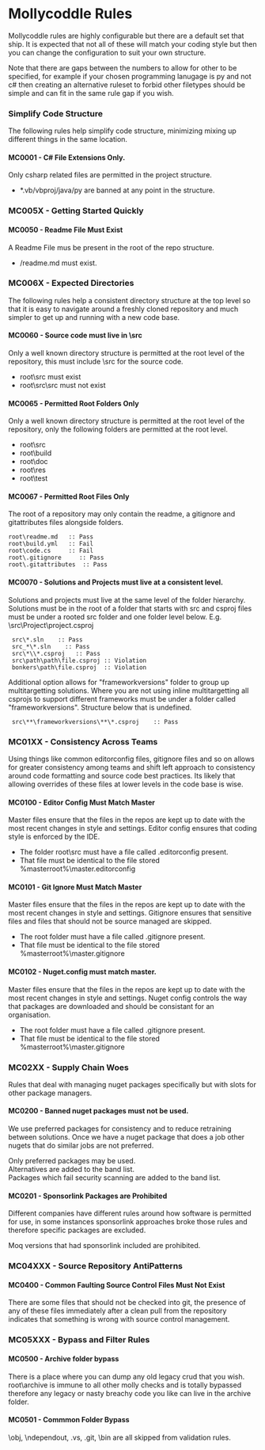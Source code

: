 # Mollycoddle Rules

Mollycoddle rules are highly configurable but there are a default set that ship.  It is expected that not all of these will match your coding style but then you can change the configuration to suit your own structure.

Note that there are gaps between the numbers to allow for other to be specified, for example if your chosen programming lanugage is py and not c# then creating an alternative ruleset to forbid other filetypes should be simple and can fit in the same rule gap if you wish.


### Simplify Code Structure

The following rules help simplify code structure, minimizing mixing up different things in the same location.


#### <a name="MC0001"></a> MC0001 - C# File Extensions Only.

Only csharp related files are permitted in the project structure.

* *.vb/vbproj/java/py are banned at any point in the structure.



### MC005X - Getting Started Quickly



#### MC0050 - Readme File Must Exist


A Readme File mus be present in the root of the repo structure.

* /readme.md must exist.




### MC006X - Expected Directories

The following rules help a consistent directory structure at the top level so that it is easy to navigate around a freshly cloned repository and much simpler to get up and running with a new code base.


####  <a name="MC0060"></a> MC0060 - Source code must live in \src


Only a well known directory structure is permitted at the root level of the repository, this must include \src for the source code.

* root\src must exist
* root\src\src must not exist



####  <a name="MC0065"></a> MC0065 - Permitted Root Folders Only

Only a well known directory structure is permitted at the root level of the repository, only the following folders are permitted at the root level.

* root\src
* root\build
* root\doc
* root\res
* root\test

####  <a name="MC0067"></a> MC0067 - Permitted Root Files Only

The root of a repository may only contain the readme, a gitignore and gitattributes files alongside folders.  

```text
root\readme.md   :: Pass
root\build.yml   :: Fail
root\code.cs     :: Fail
root\.gitignore     :: Pass
root\.gitattributes  :: Pass
```

####  <a name="MC0070"></a> MC0070 - Solutions and Projects must live at a consistent level.

Solutions and projects must live at the same level of the folder hierarchy.  Solutions must be in the root of a folder that starts with src and csproj files must be under a rooted src folder and one folder level below.  E.g. \\src\Project\project.csproj

```text
 src\*.sln    :: Pass
 src_*\*.sln    :: Pass
 src\*\\*.csproj   :: Pass
 src\path\path\file.csproj :: Violation
 bonkers\path\file.csproj  :: Violation
```

Additional option allows for "frameworkversions" folder to group up multitargetting solutions.  Where you are not using inline multitargetting all csprojs to support different frameworks must be under a folder called "frameworkversions".  Structure below that is undefined.

```text
 src\**\frameworkversions\**\*.csproj    :: Pass
```

### MC01XX - Consistency Across Teams

Using things like common editorconfig files, gitignore files and so on allows for greater consistency among teams and shift left approach to consistency around code formatting and source code best practices.  Its likely that allowing overrides of these files at lower levels in the code base is wise.


#### <a name="MC0100"></a> MC0100 - Editor Config Must Match Master

Master files ensure that the files in the repos are kept up to date with the most recent changes in style and settings.  Editor config ensures that coding style is enforced by the IDE.

* The folder root\src must have a file called .editorconfig present.    
* That file must be identical to the file stored %masterroot%\master.editorconfig    

####  <a name="MC0101"></a> MC0101 - Git Ignore Must Match Master

Master files ensure that the files in the repos are kept up to date with the most recent changes in style and settings.  Gitignore ensures that sensitive files and files that should not be source managed are skipped.

* The root folder must have a file called .gitignore present.    
* That file must be identical to the file stored %masterroot%\master.gitignore    

####  <a name="MC0102"></a> MC0102 - Nuget.config must match master.

Master files ensure that the files in the repos are kept up to date with the most recent changes in style and settings.  Nuget config controls the way that packages are downloaded and should be consistant for an organisation.

* The root folder must have a file called .gitignore present.    
* That file must be identical to the file stored %masterroot%\master.gitignore    


### MC02XX - Supply Chain Woes

Rules that deal with managing nuget packages specifically but with slots for other package managers. 

#### <a name="MC0200"></a> MC0200 - Banned nuget packages must not be used.

We use preferred packages for consistency and to reduce retraining between solutions.  Once we have a nuget package that does a job other nugets that do similar jobs are not preferred.

Only preferred packages may be used.    
Alternatives are added to the band list.    
Packages which fail security scanning are added to the band list.  

#### <a name="MC0201"></a> MC0201 - Sponsorlink Packages are Prohibited

Different companies have different rules around how software is permitted for use, in some instances sponsorlink approaches broke those rules and therefore specific packages are excluded. 

Moq versions that had sponsorlink included are prohibited.


### MC04XXX - Source Repository AntiPatterns

#### <a name="MC0400"></a> MC0400 - Common Faulting Source Control Files Must Not Exist

There are some files that should not be checked into git, the presence of any of these files immediately after a clean pull from the repository indicates that something is wrong with source control management.


### MC05XXX - Bypass and Filter Rules

####  <a name="MC0500"></a> MC0500 - Archive folder bypass

There is a place where you can dump any old legacy crud that you wish.  root\archive is immune to all other molly checks and is totally bypassed therefore any legacy or nasty breachy code you like can live in the archive folder.    

####  <a name="MC0500"></a> MC0501 - Commmon Folder Bypass

\obj, \ndependout, \.vs, \.git, \bin are all skipped from validation rules.

